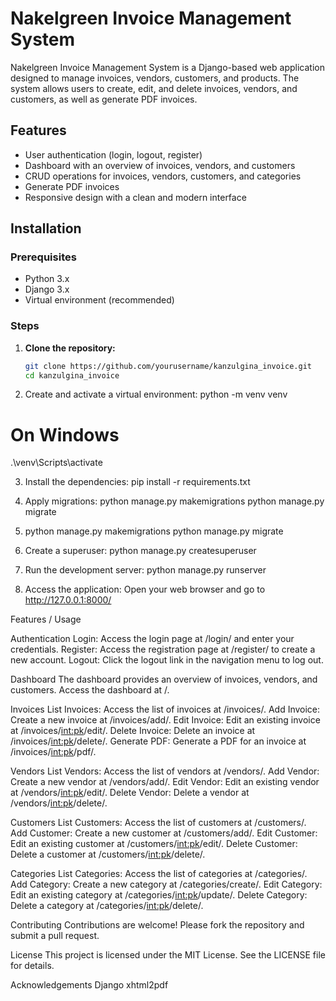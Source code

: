 # Nakelgreen Invoice Management System

Nakelgreen Invoice Management System is a Django-based web application designed to manage invoices, vendors, customers, and products. The system allows users to create, edit, and delete invoices, vendors, and customers, as well as generate PDF invoices.

## Features

- User authentication (login, logout, register)
- Dashboard with an overview of invoices, vendors, and customers
- CRUD operations for invoices, vendors, customers, and categories
- Generate PDF invoices
- Responsive design with a clean and modern interface

## Installation

### Prerequisites

- Python 3.x
- Django 3.x
- Virtual environment (recommended)

### Steps

1. **Clone the repository:**

   ```sh
   git clone https://github.com/yourusername/kanzulgina_invoice.git
   cd kanzulgina_invoice

2. Create and activate a virtual environment:
   python -m venv venv
# On Windows
.\venv\Scripts\activate

3. Install the dependencies:
   pip install -r requirements.txt

4. Apply migrations:  python manage.py makemigrations
python manage.py migrate
   
5. python manage.py makemigrations
python manage.py migrate

6. Create a superuser:
 python manage.py createsuperuser

   
7. Run the development server:
    python manage.py runserver

8. Access the application:
Open your web browser and go to http://127.0.0.1:8000/


Features / Usage

Authentication
Login: Access the login page at /login/ and enter your credentials.
Register: Access the registration page at /register/ to create a new account.
Logout: Click the logout link in the navigation menu to log out.

Dashboard
The dashboard provides an overview of invoices, vendors, and customers.
Access the dashboard at /.

Invoices
List Invoices: Access the list of invoices at /invoices/.
Add Invoice: Create a new invoice at /invoices/add/.
Edit Invoice: Edit an existing invoice at /invoices/<int:pk>/edit/.
Delete Invoice: Delete an invoice at /invoices/<int:pk>/delete/.
Generate PDF: Generate a PDF for an invoice at /invoices/<int:pk>/pdf/.

Vendors
List Vendors: Access the list of vendors at /vendors/.
Add Vendor: Create a new vendor at /vendors/add/.
Edit Vendor: Edit an existing vendor at /vendors/<int:pk>/edit/.
Delete Vendor: Delete a vendor at /vendors/<int:pk>/delete/.

Customers
List Customers: Access the list of customers at /customers/.
Add Customer: Create a new customer at /customers/add/.
Edit Customer: Edit an existing customer at /customers/<int:pk>/edit/.
Delete Customer: Delete a customer at /customers/<int:pk>/delete/.

Categories
List Categories: Access the list of categories at /categories/.
Add Category: Create a new category at /categories/create/.
Edit Category: Edit an existing category at /categories/<int:pk>/update/.
Delete Category: Delete a category at /categories/<int:pk>/delete/.

Contributing
Contributions are welcome! Please fork the repository and submit a pull request.

License
This project is licensed under the MIT License. See the LICENSE file for details.

Acknowledgements
Django
xhtml2pdf
